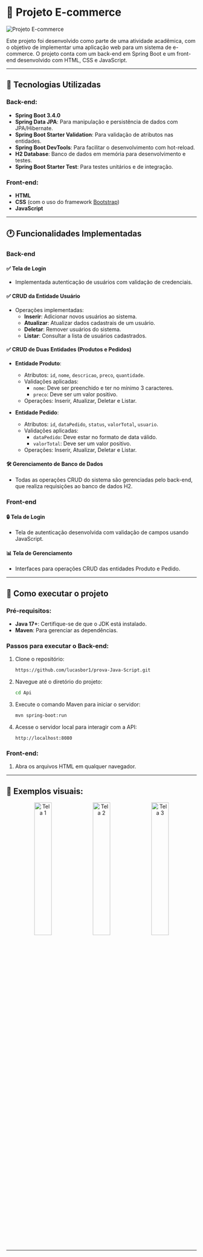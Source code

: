 # 🔧 Projeto E-commerce

![Projeto E-commerce](https://github.com/user-attachments/assets/fa11e404-bf47-4b30-a4a0-d3fd206cb897)

Este projeto foi desenvolvido como parte de uma atividade acadêmica, com o objetivo de implementar uma aplicação web para um sistema de e-commerce. O projeto conta com um back-end em Spring Boot e um front-end desenvolvido com HTML, CSS e JavaScript.

---

## 🚀 Tecnologias Utilizadas

### Back-end:

- **Spring Boot 3.4.0**
- **Spring Data JPA**: Para manipulação e persistência de dados com JPA/Hibernate.
- **Spring Boot Starter Validation**: Para validação de atributos nas entidades.
- **Spring Boot DevTools**: Para facilitar o desenvolvimento com hot-reload.
- **H2 Database**: Banco de dados em memória para desenvolvimento e testes.
- **Spring Boot Starter Test**: Para testes unitários e de integração.

### Front-end:

- **HTML**
- **CSS** (com o uso do framework [Bootstrap](https://getbootstrap.com/))
- **JavaScript**

---

## 🕐 Funcionalidades Implementadas

### Back-end

#### ✅ Tela de Login

- Implementada autenticação de usuários com validação de credenciais.

#### ✅ CRUD da Entidade Usuário

- Operações implementadas:
  - **Inserir**: Adicionar novos usuários ao sistema.
  - **Atualizar**: Atualizar dados cadastrais de um usuário.
  - **Deletar**: Remover usuários do sistema.
  - **Listar**: Consultar a lista de usuários cadastrados.

#### ✅ CRUD de Duas Entidades (Produtos e Pedidos)

- **Entidade Produto**:

  - Atributos: `id`, `nome`, `descricao`, `preco`, `quantidade`.
  - Validações aplicadas:
    - `nome`: Deve ser preenchido e ter no mínimo 3 caracteres.
    - `preco`: Deve ser um valor positivo.
  - Operações: Inserir, Atualizar, Deletar e Listar.

- **Entidade Pedido**:

  - Atributos: `id`, `dataPedido`, `status`, `valorTotal`, `usuario`.
  - Validações aplicadas:
    - `dataPedido`: Deve estar no formato de data válido.
    - `valorTotal`: Deve ser um valor positivo.
  - Operações: Inserir, Atualizar, Deletar e Listar.

#### 🛠️ Gerenciamento de Banco de Dados

- Todas as operações CRUD do sistema são gerenciadas pelo back-end, que realiza requisições ao banco de dados H2.

### Front-end

#### 🔒 Tela de Login

- Tela de autenticação desenvolvida com validação de campos usando JavaScript.

#### 📊 Tela de Gerenciamento

- Interfaces para operações CRUD das entidades Produto e Pedido.

---

## 🎯 Como executar o projeto

### Pré-requisitos:

- **Java 17+**: Certifique-se de que o JDK está instalado.
- **Maven**: Para gerenciar as dependências.

### Passos para executar o Back-end:

1. Clone o repositório:

   ```bash
   https://github.com/lucasbor1/prova-Java-Script.git
   ```

2. Navegue até o diretório do projeto:

   ```bash
   cd Api
   ```

3. Execute o comando Maven para iniciar o servidor:

   ```bash
   mvn spring-boot:run
   ```

4. Acesse o servidor local para interagir com a API:

   ```
   http://localhost:8080
   ```

### Front-end:

1. Abra os arquivos HTML em qualquer navegador.

---

## 📸 Exemplos visuais:

<div align="center">
    <img src="https://github.com/user-attachments/assets/f2364f4e-beb9-4337-b05b-ef0f017341c5" width="30%" alt="Tela 1">
    <img src="https://github.com/user-attachments/assets/40049f3a-6c98-4a67-94f5-ac4977f4bf9c" width="30%" alt="Tela 2">
    <img src="https://github.com/user-attachments/assets/0cc4753e-fe3f-4cbb-bb11-d18dbdb8f1c2" width="30%" alt="Tela 3">
</div>

---
